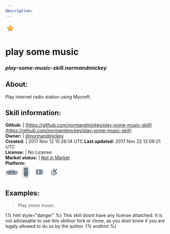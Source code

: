 ```yaml
---  
description:   
---  
```

![](../.gitbook/assets/star.png)  
# play some music  
### _play-some-music-skill.normandmickey_  
## About:  
Play internet radio station using Mycroft.

## Skill information:  
**Github:** | [https://github.com/normandmickey/play-some-music-skill](https://github.com/normandmickey/play-some-music-skill)  
**Owner:** | [@normandmickey](https://github.com/normandmickey)  
**Created:** | 2017 Nov 12 15:26:14 UTC  **Last updated:** 2017 Nov 22 12:09:21 UTC  
**License:** | No License  
**Market status:** | [Not in Market](https://market.mycroft.ai/skill/)  
**Platform:**  
 ![](../.gitbook/assets/mark-1-icon.png)  ![](../.gitbook/assets/mark-2-icon.png)  ![](../.gitbook/assets/picroft-icon.png)  ![](../.gitbook/assets/kde.png)   
## Examples:  
> Play some music.  
  
{% hint style="danger" %}
This skill dosnt have any license attatched. It is not adviasable to use this skillnor fork or clone, as you dont know if you are legaly allowed to do so by the auhtor.
{% endhint %}
